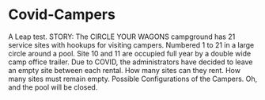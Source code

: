 # Covid-Campers
A Leap test. STORY: The CIRCLE YOUR WAGONS campground has 21 service sites with hookups for visiting campers. Numbered 1 to 21 in a large circle around a pool. Site 10 and 11 are occupied full year by a double wide camp office trailer. Due to COVID, the administrators have decided to  leave an empty site between each rental. How many sites can they rent.  How many sites must remain empty. Possible Configurations of the Campers.  Oh, and the pool will be closed.
